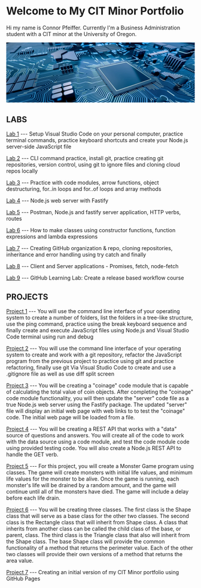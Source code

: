 # Welcome to My CIT Minor Portfolio

Hi my name is Connor Pfeiffer. Currently I'm a Business Administration student with a CIT minor at the University of Oregon.

![computer-science.png](computer-science.png)

## LABS

[Lab 1](https://connor-pfeiffer.github.io/cit281-lab1) --- Setup Visual Studio Code on your personal computer, practice terminal commands, practice keyboard shortcuts and create your Node.js server-side JavaScript file 

[Lab 2](https://connor-pfeiffer.github.io/cit281-lab2) --- CLI command practice, install git, practice creating git repositories, version control, using git to ignore files and cloning cloud repos locally

[Lab 3](https://connor-pfeiffer.github.io/cit281-lab3) --- Practice with code modules, arrow functions, object destructuring, for..in loops and for..of loops and array methods

[Lab 4](https://connor-pfeiffer.github.io/cit281-lab4) --- Node.js web server with Fastify

[Lab 5](https://connor-pfeiffer.github.io/cit281-lab5) --- Postman, Node.js and fastify server application, HTTP verbs, routes

[Lab 6](https://connor-pfeiffer.github.io/cit281-lab6) --- How to make classes using constructor functions, function expressions and lambda expressions

[Lab 7](https://connor-pfeiffer.github.io/cit281-lab7) --- Creating GitHub organization & repo, cloning repositories, inheritance and error handling using try catch and finally

[Lab 8](https://connor-pfeiffer.github.io/cit281-lab8) --- Client and Server applications - Promises, fetch, node-fetch

[Lab 9](https://connor-pfeiffer.github.io/cit281-lab9) --- GitHub Learning Lab: Create a release based workflow course


## PROJECTS

[Project 1](https://connor-pfeiffer.github.io/cit281-p1) --- You will use the command line interface of your operating system to create a number of folders, list the folders in a tree-like structure, use the ping command, practice using the break keyboard sequence and finally create and execute JavaScript files using Node.js and Visual Studio Code terminal using run and debug

[Project 2](https://connor-pfeiffer.github.io/cit281-p2) --- You will use the command line interface of your operating system to create and work with a git repository, refactor the JavaScript program from the previous project to practice using git and practice refactoring, finally use git Via Visual Studio Code to create and use a .gitignore file as well as use diff split screen

[Project 3](https://connor-pfeiffer.github.io/cit281-p3) --- You will be creating a "coinage" code module that is capable of calculating the total value of coin objects. After completing the "coinage" code module functionality, you will then update the "server" code file as a true Node.js web server using the Fastify package. The updated "server" file will display an initial web page with web links to to test the "coinage" code. The initial web page will be loaded from a file.

[Project 4](https://connor-pfeiffer.github.io/cit281-p4) --- You will be creating a REST API that works with a "data" source of questions and answers. You will create all of the code to work with the data source using a code module, and test the code module code using provided testing code. You will also create a Node.js REST API to handle the GET verb. 

[Project 5](https://connor-pfeiffer.github.io/cit281-p5) --- For this project, you will create a Monster Game program using classes. The game will create monsters with initial life values, and minimum life values for the monster to be alive. Once the game is running, each monster's life will be drained by a random amount, and the game will continue until all of the monsters have died. The game will include a delay before each life drain.

[Project 6](https://connor-pfeiffer.github.io/cit281-p6) --- You will be creating three classes. The first class is the Shape class that will serve as a base class for the other two classes. The second class is the Rectangle class that will inherit from Shape class. A class that inherits from another class can be called the child class of the base, or parent, class. The third class is the Triangle class that also will inherit from the Shape class.
The base Shape class will provide the common functionality of a method that returns the perimeter value. Each of the other two classes will provide their own versions of a method that returns the area value. 

[Project 7](https://connor-pfeiffer.github.io/cit281-p7) --- Creating an initial version of my CIT Minor portfolio using GitHub Pages
